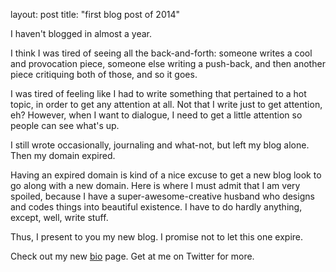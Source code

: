 layout: post
title:  "first blog post of 2014"

I haven't blogged in almost a year.

I think I was tired of seeing all the back-and-forth: someone writes a cool and provocation piece, someone else writing a push-back, and then another piece critiquing both of those, and so it goes.

I was tired of feeling like I had to write something that pertained to a hot topic, in order to get any attention at all. Not that I write just to get attention, eh? However, when I want to dialogue, I need to get a little attention so people can see what's up.

I still wrote occasionally, journaling and what-not, but left my blog alone. Then my domain expired.

Having an expired domain is kind of a nice excuse to get a new blog look to go along with a new domain. Here is where I must admit that I am very spoiled, because I have a super-awesome-creative husband who designs and codes things into beautiful existence. I have to do hardly anything, except, well, write stuff.

Thus, I present to you my new blog. I promise not to let this one expire.

Check out my new [bio](http://www.sabrinapeters.com/about) page. Get at me on Twitter for more.
